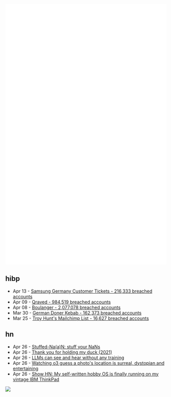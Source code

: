 ![Metrics](https://raw.githubusercontent.com/phixion/phixion/master/metrics.svg)

## hibp

<!--
for https://github.com/phixion/phixion/blob/main/.github/workflows/feeds.yml
-->
<!--START_SECTION:haveibeenpwnd-->
- Apr 13 - [Samsung Germany Customer Tickets - 216,333 breached accounts](https://haveibeenpwned.com/PwnedWebsites#SamsungGermany)
- Apr 09 - [Qraved - 984,519 breached accounts](https://haveibeenpwned.com/PwnedWebsites#Qraved)
- Apr 08 - [Boulanger - 2,077,078 breached accounts](https://haveibeenpwned.com/PwnedWebsites#Boulanger)
- Mar 30 - [German Doner Kebab - 162,373 breached accounts](https://haveibeenpwned.com/PwnedWebsites#GermanDonerKebab)
- Mar 25 - [Troy Hunt's Mailchimp List - 16,627 breached accounts](https://haveibeenpwned.com/PwnedWebsites#TroyHuntMailchimpList)
<!--END_SECTION:haveibeenpwnd-->

## hn

<!--
for https://github.com/phixion/phixion/blob/main/.github/workflows/feeds.yml
-->
<!--START_SECTION:hn-->
- Apr 26 - [Stuffed-Na(a)N: stuff your NaNs](https://github.com/si14/stuffed-naan-js)
- Apr 26 - [Thank you for holding my duck (2021)](https://naml.us/post/thank-you-for-holding-my-duck/)
- Apr 26 - [LLMs can see and hear without any training](https://github.com/facebookresearch/MILS)
- Apr 26 - [Watching o3 guess a photo's location is surreal, dystopian and entertaining](https://simonwillison.net/2025/Apr/26/o3-photo-locations/)
- Apr 26 - [Show HN: My self-written hobby OS is finally running on my vintage IBM ThinkPad](https://github.com/joexbayer/RetrOS-32)
<!--END_SECTION:hn-->

<!--
for https://yhype.me
-->
![](https://hit.yhype.me/github/profile?user_id=13013670)
